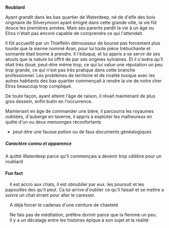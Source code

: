 **Roublard**

Ayant grandit dans les bas quartier de Waterdeep, né de d'elfe des bois originaire de Silverymoon ayant émigré dans cette grande ville, la vie fût douce les premières années. Mais ses parents perdit la vie à un âge ou Elros n'était pas encore capable de comprendre ce qui l'attendait.

Il fût accueillit par un Thieffelin détrousseur de bourse pas forcement plus lourde que la sienne nommé Aran, pour lui toute pièce trébuchante et sonnante était bonne à prendre. Il l'éduqua, et lui appris a se servir de ses atouts que la nature lui offrit de par ses origines sylvaines. Et il s'avéra qu'il était très doué, peut-être même trop, ce qui lui value une réputation un peu trop grande, ce qui n'est pas très pratique dans cette branche professionnel. Les problèmes de territoire et de rivalité toxique avec les autres habitants des bas quartier commençait à rendre la vie de notre cher Elros beaucoup trop compliqué.

De toute façon, ayant atteint l'âge de raison, il rêvait maintenant de plus gros dessein, enfin butin en l'occurrence.

Maintenant en âge de commander une bière, il parcourra les royaumes oubliées, d'auberge en taverne, il appris à exploiter les malheureux en quête d'un ou deux mensonges réconfortants 

- peut-être une fausse potion ou de faux documents généalogiques

##### Caractère connu et apparence

A quitté Waterdeep parce qu'il commençais a devenir trop célèbre pour un roublard

#### Fun fact

 Il est accro aux chats, il est obnubiler par eux. les poursuit et les papouilles des qu'il peut. Ca lui arrive d'oublier ce qu'il faisait et se mettre a suivre un chat errant pour aller le caresser.

 A déjà forcer le cadenas d'une ceinture de chasteté

 Ne fais pas de méditation, préfère dormir parce que la flemme un peu.
 
 Il y a un décalage entre les histoires épique à son sujet et la réalité